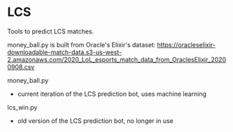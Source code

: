 # LCS
Tools to predict LCS matches.

money_ball.py is built from Oracle's Elixir's dataset: https://oracleselixir-downloadable-match-data.s3-us-west-2.amazonaws.com/2020_LoL_esports_match_data_from_OraclesElixir_20200908.csv

money_ball.py
- current iteration of the LCS prediction bot, uses machine learning

lcs_win.py
- old version of the LCS prediction bot, no longer in use
